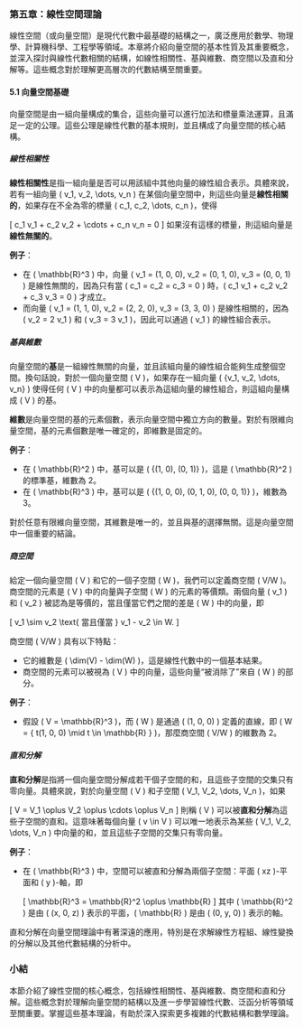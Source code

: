 ### 第五章：線性空間理論

線性空間（或向量空間）是現代代數中最基礎的結構之一，廣泛應用於數學、物理學、計算機科學、工程學等領域。本章將介紹向量空間的基本性質及其重要概念，並深入探討與線性代數相關的結構，如線性相關性、基與維數、商空間以及直和分解等。這些概念對於理解更高層次的代數結構至關重要。

#### 5.1 向量空間基礎

向量空間是由一組向量構成的集合，這些向量可以進行加法和標量乘法運算，且滿足一定的公理。這些公理是線性代數的基本規則，並且構成了向量空間的核心結構。

##### 線性相關性

**線性相關性**是指一組向量是否可以用該組中其他向量的線性組合表示。具體來說，若有一組向量 \( v_1, v_2, \dots, v_n \) 在某個向量空間中，則這些向量是**線性相關的**，如果存在不全為零的標量 \( c_1, c_2, \dots, c_n \)，使得

\[
c_1 v_1 + c_2 v_2 + \cdots + c_n v_n = 0
\]
如果沒有這樣的標量，則這組向量是**線性無關的**。

**例子**：
- 在 \( \mathbb{R}^3 \) 中，向量 \( v_1 = (1, 0, 0), v_2 = (0, 1, 0), v_3 = (0, 0, 1) \) 是線性無關的，因為只有當 \( c_1 = c_2 = c_3 = 0 \) 時，\( c_1 v_1 + c_2 v_2 + c_3 v_3 = 0 \) 才成立。
- 而向量 \( v_1 = (1, 1, 0), v_2 = (2, 2, 0), v_3 = (3, 3, 0) \) 是線性相關的，因為 \( v_2 = 2 v_1 \) 和 \( v_3 = 3 v_1 \)，因此可以通過 \( v_1 \) 的線性組合表示。

##### 基與維數

向量空間的**基**是一組線性無關的向量，並且該組向量的線性組合能夠生成整個空間。換句話說，對於一個向量空間 \( V \)，如果存在一組向量 \( \{v_1, v_2, \dots, v_n\} \) 使得任何 \( V \) 中的向量都可以表示為這組向量的線性組合，則這組向量構成 \( V \) 的基。

**維數**是向量空間的基的元素個數，表示向量空間中獨立方向的數量。對於有限維向量空間，基的元素個數是唯一確定的，即維數是固定的。

**例子**：
- 在 \( \mathbb{R}^2 \) 中，基可以是 \( \{(1, 0), (0, 1)\} \)，這是 \( \mathbb{R}^2 \) 的標準基，維數為 2。
- 在 \( \mathbb{R}^3 \) 中，基可以是 \( \{(1, 0, 0), (0, 1, 0), (0, 0, 1)\} \)，維數為 3。

對於任意有限維向量空間，其維數是唯一的，並且與基的選擇無關。這是向量空間中一個重要的結論。

##### 商空間

給定一個向量空間 \( V \) 和它的一個子空間 \( W \)，我們可以定義商空間 \( V/W \)。商空間的元素是 \( V \) 中的向量與子空間 \( W \) 的元素的等價類。兩個向量 \( v_1 \) 和 \( v_2 \) 被認為是等價的，當且僅當它們之間的差是 \( W \) 中的向量，即

\[
v_1 \sim v_2 \text{ 當且僅當 } v_1 - v_2 \in W.
\]

商空間 \( V/W \) 具有以下特點：
- 它的維數是 \( \dim(V) - \dim(W) \)，這是線性代數中的一個基本結果。
- 商空間的元素可以被視為 \( V \) 中的向量，這些向量“被消除了”來自 \( W \) 的部分。

**例子**：
- 假設 \( V = \mathbb{R}^3 \)，而 \( W \) 是通過 \( (1, 0, 0) \) 定義的直線，即 \( W = \{ t(1, 0, 0) \mid t \in \mathbb{R} \} \)，那麼商空間 \( V/W \) 的維數為 2。

##### 直和分解

**直和分解**是指將一個向量空間分解成若干個子空間的和，且這些子空間的交集只有零向量。具體來說，對於向量空間 \( V \) 和子空間 \( V_1, V_2, \dots, V_n \)，如果

\[
V = V_1 \oplus V_2 \oplus \cdots \oplus V_n
\]
則稱 \( V \) 可以被**直和分解**為這些子空間的直和。這意味著每個向量 \( v \in V \) 可以唯一地表示為某些 \( V_1, V_2, \dots, V_n \) 中向量的和，並且這些子空間的交集只有零向量。

**例子**：
- 在 \( \mathbb{R}^3 \) 中，空間可以被直和分解為兩個子空間：平面 \( xz \)-平面和 \( y \)-軸，即

  \[
  \mathbb{R}^3 = \mathbb{R}^2 \oplus \mathbb{R}
  \]
  其中 \( \mathbb{R}^2 \) 是由 \( (x, 0, z) \) 表示的平面，\( \mathbb{R} \) 是由 \( (0, y, 0) \) 表示的軸。

直和分解在向量空間理論中有著深遠的應用，特別是在求解線性方程組、線性變換的分解以及其他代數結構的分析中。

### 小結

本節介紹了線性空間的核心概念，包括線性相關性、基與維數、商空間和直和分解。這些概念對於理解向量空間的結構以及進一步學習線性代數、泛函分析等領域至關重要。掌握這些基本理論，有助於深入探索更多複雜的代數結構和數學理論。
